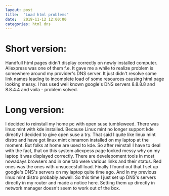 ```yaml
---
layout: post
title:  "Load html problems"
date:   2019-11-12 12:00:00
categories: html dns
---
```


# Short version:
Handfull html pages didn't display correctly on newly installed computer. Aliexpress was one of them f.e. It gave me a while to realize problem is somewhere around my provider's DNS server. It just didn't resolve some link names leading to incomplete load of some resources causing html page looking messy. I has used well known google's DNS servers 8.8.8.8 and 8.8.4.4 and voila - problem solved.

# Long version:
I decided to reinstall my home pc with open suse tumbleweed. There was linux mint with kde installed. Because Linux mint no longer support kde directly I decided to give open suse a try. That said I quite like linux mint distro and have got linux mint cinnamon installed on my laptop at the moment. But folks at home are used to kde.
So after reinstall I have to deal with the fact, that on this system aliexpess page looked messy why on my laptop it was displayed correctly.
There are develepoment tools in most nowadays browsers and in one tab were various links and their status. Red ones was the ones with unsuccesfull load. Finally I found out that I set up google's DNS's servers on my laptop quite time ago. And in my previous linux mint distro probably aswell. So this time I just set up DNS's servers directly in my router and made a notice here. Setting them up directly in network manager doesn't seem to work out of the box.

